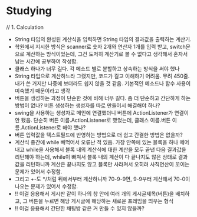# Studying
// 1. Calculation
  - String 타입의 완성된 계산식을 입력하면 String 타입의 결과값을 출력하는 계산기.
  - 학원에서 지시한 방식은 scanner로 숫자 2개와 연산자 1개를 입력 받고, switch문으로 계산하는 방식이었는데, 그건 도저히 계산기로 볼 수 없다고 생각해서 혼자서 남는 시간에 공부하여 작성함.
  - 클래스 하나가 너무 길다. 각 메소드 별로 분할하고 상속하는 방식을 써야 했나
  - String 타입으로 계산하느라 그랬지만, 코드가 길고 이해하기 어려움. 무려 450줄. 내가 쓴 거지만 나중에 보더라도 쉽지 않을 것 같음. 기본적인 메소드나 함수 사용이 미숙했기 때문이라고 생각
  - 버튼을 생성하는 과정이 단순한 것에 비해 너무 길다. 좀 더 단순하고 간단하게 하는 방법이 없나? 버튼 생성하는 생성자를 따로 만들어서 해결해야 하나?
  - swing을 사용하는 생성자로 메인에 연결했더니 버튼에 ActionListener가 연결이 안 됐음. 단순히 버튼 이름.ActionListener로 했었는데, 클래스 이름.버튼 이름.ActionListener로 해야 했나?
  - 버튼 입력값을 텍스트필드에 반영하는 방법으로 더 쉽고 간결한 방법은 없을까?
  - 계산식 중간에 while 빼먹어서 오류난 적 있음. 가장 안쪽에 있는 블록을 하나 떼어내고 while을 사용해서 블록 내의 계산식에 대한 계산을 모두 끝낸 다음 결과값을 리턴해야 하는데, while이 빠져서 블록 내의 계산이 다 끝나지도 않은 상태로 결과값을 리턴하니까 계산은 끝나지도 않고 블록만 사라져서 오히려 사칙연산이 꼬이는 문제가 있어서 수정함.
  - 그리고 +-도 */처럼 뒤에서부터 계산하니까 70-9-9면, 9-9부터 계산해서 70-0이 나오는 문제가 있어서 수정함.
  - !! 이걸 응용해서 게시판 같이 하나의 창 안에 여러 개의 게시글제목(버튼)을 배치하고, 그 버튼을 누르면 해당 게시글에 해당하는 새로운 프레임을 띄우는 형식
  - !! 이걸 응용해서 간단한 채팅방 같은 거 만들 수 있지 않을까?
  
